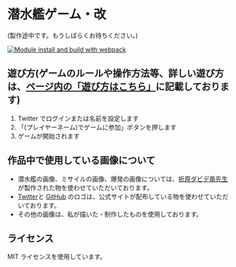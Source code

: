 # 潜水艦ゲーム・改
(製作途中です。もうしばらくお待ちください。)  

[![Module install and build with webpack](https://github.com/Udon-japanese/submarine-online/actions/workflows/main.yml/badge.svg)](https://github.com/Udon-japanese/submarine-online/actions/workflows/main.yml)
## 遊び方(ゲームのルールや操作方法等、詳しい遊び方は、[ページ内の「遊び方はこちら」](https://udon-japanese-submarine-online.onrender.com/)に記載しております)
1. Twitter でログインまたは名前を設定します
2. 「(プレイヤーネーム)でゲームに参加」ボタンを押します
3. ゲームが開始されます

## 作品中で使用している画像について
- 潜水艦の画像、ミサイルの画像、爆発の画像については、[折原ダビデ竜先生](https://github.com/DDRAGON)が製作された物を使わせていただいております。
- [Twitter](https://about.twitter.com/ja/who-we-are/brand-toolkit)と
[GitHub](https://github.com/logos)
のロゴは、公式サイトが配布している物を使わせていただいております。
- その他の画像は、私が描いた・制作したものを使用しております。

## ライセンス
MIT ライセンスを使用しています。
